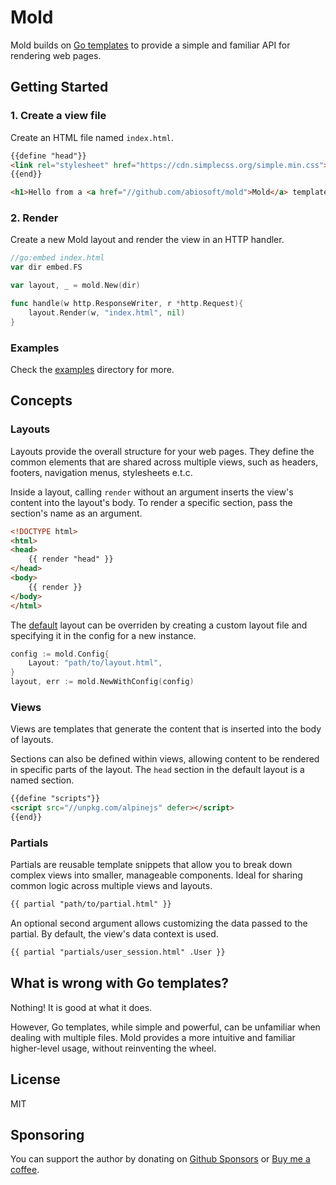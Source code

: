 # Mold

Mold builds on [Go templates](https://pkg.go.dev/text/template) to provide a simple and familiar API for rendering web pages.

## Getting Started

### 1. Create a view file

Create an HTML file named `index.html`.

```html
{{define "head"}}
<link rel="stylesheet" href="https://cdn.simplecss.org/simple.min.css">
{{end}}

<h1>Hello from a <a href="//github.com/abiosoft/mold">Mold</a> template</h1>
```

### 2. Render

Create a new Mold layout and render the view in an HTTP handler.

```go
//go:embed index.html
var dir embed.FS

var layout, _ = mold.New(dir)

func handle(w http.ResponseWriter, r *http.Request){
    layout.Render(w, "index.html", nil)
}
```

### Examples

Check the [examples](https://github.com/abiosoft/mold/tree/main/examples) directory for more.

## Concepts

### Layouts

Layouts provide the overall structure for your web pages.
They define the common elements that are shared across multiple views,
such as headers, footers, navigation menus, stylesheets e.t.c.

Inside a layout, calling `render` without an argument inserts the view's content into the layout's body.
To render a specific section, pass the section's name as an argument.

```html
<!DOCTYPE html>
<html>
<head>
    {{ render "head" }}
</head>
<body>
    {{ render }}
</body>
</html>
```
The [default](https://github.com/abiosoft/mold/blob/main/layout.html) layout can be overriden
by creating a custom layout file and specifying it in the config for a new instance.

```go
config := mold.Config{
    Layout: "path/to/layout.html",
}
layout, err := mold.NewWithConfig(config)
```

### Views

Views are templates that generate the content that is inserted into the body of layouts.

Sections can also be defined within views, allowing content to be rendered in specific parts of the layout.
The `head` section in the default layout is a named section.

```html
{{define "scripts"}}
<script src="//unpkg.com/alpinejs" defer></script>
{{end}}
```

### Partials

Partials are reusable template snippets that allow you to break down complex views into smaller, manageable components.
Ideal for sharing common logic across multiple views and layouts.

```html
{{ partial "path/to/partial.html" }}
```

An optional second argument allows customizing the data passed to the partial.
By default, the view's data context is used.

```html
{{ partial "partials/user_session.html" .User }}
```

## What is wrong with Go templates?

Nothing! It is good at what it does.

However, Go templates, while simple and powerful, can be unfamiliar when dealing with multiple files.
Mold provides a more intuitive and familiar higher-level usage, without reinventing the wheel.

## License

MIT

## Sponsoring

You can support the author by donating on [Github Sponsors](https://github.com/sponsors/abiosoft)
or [Buy me a coffee](https://www.buymeacoffee.com/abiosoft).

